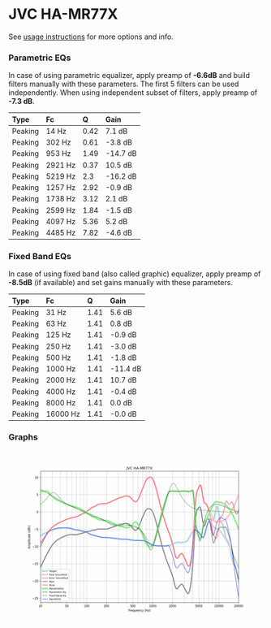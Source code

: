 # JVC HA-MR77X
See [usage instructions](https://github.com/jaakkopasanen/AutoEq#usage) for more options and info.

### Parametric EQs
In case of using parametric equalizer, apply preamp of **-6.6dB** and build filters manually
with these parameters. The first 5 filters can be used independently.
When using independent subset of filters, apply preamp of **-7.3 dB**.

| Type    | Fc      |    Q | Gain     |
|:--------|:--------|:-----|:---------|
| Peaking | 14 Hz   | 0.42 | 7.1 dB   |
| Peaking | 302 Hz  | 0.61 | -3.8 dB  |
| Peaking | 953 Hz  | 1.49 | -14.7 dB |
| Peaking | 2921 Hz | 0.37 | 10.5 dB  |
| Peaking | 5219 Hz | 2.3  | -16.2 dB |
| Peaking | 1257 Hz | 2.92 | -0.9 dB  |
| Peaking | 1738 Hz | 3.12 | 2.1 dB   |
| Peaking | 2599 Hz | 1.84 | -1.5 dB  |
| Peaking | 4097 Hz | 5.36 | 5.2 dB   |
| Peaking | 4485 Hz | 7.82 | -4.6 dB  |

### Fixed Band EQs
In case of using fixed band (also called graphic) equalizer, apply preamp of **-8.5dB**
(if available) and set gains manually with these parameters.

| Type    | Fc       |    Q | Gain     |
|:--------|:---------|:-----|:---------|
| Peaking | 31 Hz    | 1.41 | 5.6 dB   |
| Peaking | 63 Hz    | 1.41 | 0.8 dB   |
| Peaking | 125 Hz   | 1.41 | -0.9 dB  |
| Peaking | 250 Hz   | 1.41 | -3.0 dB  |
| Peaking | 500 Hz   | 1.41 | -1.8 dB  |
| Peaking | 1000 Hz  | 1.41 | -11.4 dB |
| Peaking | 2000 Hz  | 1.41 | 10.7 dB  |
| Peaking | 4000 Hz  | 1.41 | -0.4 dB  |
| Peaking | 8000 Hz  | 1.41 | 0.0 dB   |
| Peaking | 16000 Hz | 1.41 | -0.0 dB  |

### Graphs
![](./JVC%20HA-MR77X.png)